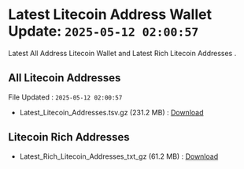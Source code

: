# Latest Litecoin Address Wallet Update: `2025-05-12 02:00:57`

Latest All Address Litecoin Wallet and Latest Rich Litecoin Addresses .

## All Litecoin Addresses

File Updated : `2025-05-12 02:00:57`

- Latest_Litecoin_Addresses.tsv.gz (231.2 MB) : [Download](https://github.com/Pymmdrza/Rich-Address-Wallet/releases/tag/Litecoin)

## Litecoin Rich Addresses

- Latest_Rich_Litecoin_Addresses_txt_gz (61.2 MB) : [Download](https://github.com/Pymmdrza/Rich-Address-Wallet/releases/tag/Litecoin)
